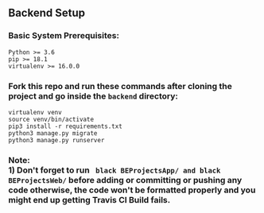 ## Backend Setup

### Basic System Prerequisites:
```
Python >= 3.6
pip >= 18.1
virtualenv >= 16.0.0
```

### Fork this repo and run these commands after cloning the project and go inside the ```backend``` directory:
```
virtualenv venv
source venv/bin/activate
pip3 install -r requirements.txt
python3 manage.py migrate
python3 manage.py runserver
```
### Note: <br> 1) Don't forget to run ``` black BEProjectsApp/ and black BEProjectsWeb/``` before adding or committing or pushing any code otherwise, the code won't be formatted properly and you might end up getting Travis CI Build fails.

